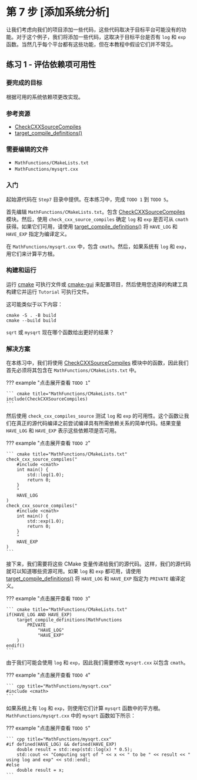 # 第 7 步 [添加系统分析]

让我们考虑向我们的项目添加一些代码，这些代码取决于目标平台可能没有的功能。对于这个例子，我们将添加一些代码，这取决于目标平台是否有 `log` 和 `exp` 函数。当然几乎每个平台都有这些功能，但在本教程中假设它们并不常见。

## 练习 1 - 评估依赖项可用性

### 要完成的目标

根据可用的系统依赖项更改实现。

### 参考资源

- [CheckCXXSourceCompiles]
- [target_compile_definitions()]

### 需要编辑的文件

- `MathFunctions/CMakeLists.txt`
- `MathFunctions/mysqrt.cxx`

### 入门

起始源代码在 `Step7` 目录中提供。在本练习中，完成 `TODO 1` 到 `TODO 5`。

首先编辑 `MathFunctions/CMakeLists.txt`。包含 [CheckCXXSourceCompiles] 模块。然后，使用 `check_cxx_source_compiles` 确定 `log` 和 `exp` 是否可从 `cmath` 获得。如果它们可用，请使用 [target_compile_definitions()] 将 `HAVE_LOG` 和 `HAVE_EXP` 指定为编译定义。

在 `MathFunctions/mysqrt.cxx` 中，包含 `cmath`。然后，如果系统有 `log` 和 `exp`，用它们来计算平方根。

### 构建和运行

运行 [cmake] 可执行文件或 [cmake-gui] 来配置项目，然后使用您选择的构建工具构建它并运行 `Tutorial` 可执行文件。

这可能类似于以下内容：

``` shell
cmake -S . -B build
cmake --build build
```

`sqrt` 或 `mysqrt` 现在哪个函数给出更好的结果？

### 解决方案

在本练习中，我们将使用 [CheckCXXSourceCompiles] 模块中的函数，因此我们首先必须将其包含在 `MathFunctions/CMakeLists.txt` 中。

??? example "点击展开查看 `TODO 1`"

    ``` cmake title="MathFunctions/CMakeLists.txt"
    include(CheckCXXSourceCompiles)
    ```

然后使用 `check_cxx_compiles_source` 测试 `log` 和 `exp` 的可用性。这个函数让我们在真正的源代码编译之前尝试编译具有所需依赖关系的简单代码。结果变量 `HAVE_LOG` 和 `HAVE_EXP` 表示这些依赖项是否可用。

??? example "点击展开查看 `TODO 2`"

    ``` cmake title="MathFunctions/CMakeLists.txt"
    check_cxx_source_compiles("
        #include <cmath>
        int main() {
            std::log(1.0);
            return 0;
        }
        "
        HAVE_LOG
    )
    check_cxx_source_compiles("
        #include <cmath>
        int main() {
            std::exp(1.0);
            return 0;
        }
        "
        HAVE_EXP
    )
    ```

接下来，我们需要将这些 CMake 变量传递给我们的源代码。这样，我们的源代码就可以知道哪些资源可用。如果 `log` 和 `exp` 都可用，请使用 [target_compile_definitions()] 将 `HAVE_LOG` 和 `HAVE_EXP` 指定为 `PRIVATE` 编译定义。

??? example "点击展开查看 `TODO 3`"

    ``` cmake title="MathFunctions/CMakeLists.txt"
    if(HAVE_LOG AND HAVE_EXP)
        target_compile_definitions(MathFunctions
            PRIVATE
                "HAVE_LOG"
                "HAVE_EXP"
        )
    endif()
    ```

由于我们可能会使用 `log` 和 `exp`，因此我们需要修改 `mysqrt.cxx` 以包含 `cmath`。

??? example "点击展开查看 `TODO 4`"

    ``` cpp title="MathFunctions/mysqrt.cxx"
    #include <cmath>
    ```

如果系统上有 `log` 和 `exp`，则使用它们计算 `mysqrt` 函数中的平方根。 `MathFunctions/mysqrt.cxx` 中的 `mysqrt` 函数如下所示：

??? example "点击展开查看 `TODO 5`"

    ``` cpp title="MathFunctions/mysqrt.cxx"
    #if defined(HAVE_LOG) && defined(HAVE_EXP)
        double result = std::exp(std::log(x) * 0.5);
        std::cout << "Computing sqrt of " << x << " to be " << result << " using log and exp" << std::endl;
    #else
        double result = x;
    ```

[CheckCXXSourceCompiles]: https://cmake.org/cmake/help/latest/module/CheckCXXSourceCompiles.html#module:CheckCXXSourceCompiles
[target_compile_definitions()]: https://cmake.org/cmake/help/latest/command/target_compile_definitions.html#command:target_compile_definitions
[cmake]: https://cmake.org/cmake/help/latest/manual/cmake.1.html#manual:cmake(1)
[cmake-gui]: https://cmake.org/cmake/help/latest/manual/cmake-gui.1.html#manual:cmake-gui(1)
[ccmake]: https://cmake.org/cmake/help/latest/manual/ccmake.1.html#manual:ccmake(1)